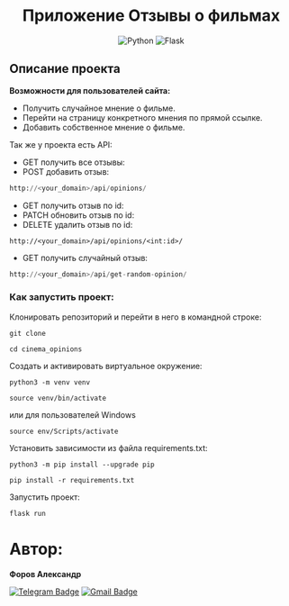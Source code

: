<div align=center>
    
# Приложение Отзывы о фильмах

![Python](https://img.shields.io/badge/python-3670A0?style=for-the-badge&logo=python&logoColor=ffdd54)
![Flask](https://img.shields.io/badge/Flask-20232A?style=for-the-badge&logo=flask&logoColor=white)

</div>

## Описание проекта

**Возможности для пользователей сайта:**

- Получить случайное мнение о фильме.
- Перейти на страницу конкретного мнения по прямой ссылке.
- Добавить собственное мнение о фильме.

Так же у проекта есть API:

- GET получить все отзывы:
- POST добавить отзыв:

```python
http://<your_domain>/api/opinions/
```

- GET получить отзыв по id:
- PATCH обновить отзыв по id:
- DELETE удалить отзыв по id:

```
http://<your_domain>/api/opinions/<int:id>/
```

- GET получить случайный отзыв:

```python
http://<your_domain>/api/get-random-opinion/
```

### Как запустить проект:

Клонировать репозиторий и перейти в него в командной строке:

```
git clone
```

```
cd cinema_opinions
```

Cоздать и активировать виртуальное окружение:

```
python3 -m venv venv
```

```
source venv/bin/activate
```

или для пользователей Windows

```
source env/Scripts/activate
```

Установить зависимости из файла requirements.txt:

```
python3 -m pip install --upgrade pip
```

```
pip install -r requirements.txt
```

Запустить проект:

```
flask run
```

# Автор:

**Форов Александр**

[![Telegram Badge](https://img.shields.io/badge/-Light_88-blue?style=social&logo=telegram&link=https://t.me/Light_88)](https://t.me/Light_88) [![Gmail Badge](https://img.shields.io/badge/forov.py@gmail.com-c14438?style=flat&logo=Gmail&logoColor=white&link=mailto:forov.py@gmail.com)](mailto:forov.py@gmail.com)
